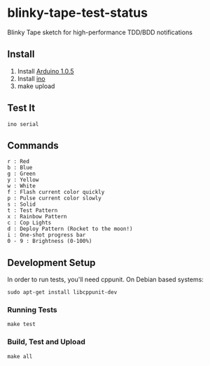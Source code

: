 # blinky-tape-test-status

Blinky Tape sketch for high-performance TDD/BDD notifications

## Install

  1. Install [Arduino 1.0.5](http://arduino.cc/en/Main/Software)
  2. Install [ino](https://pypi.python.org/pypi/ino/)
  3. make upload

## Test It

    ino serial


## Commands

    r : Red
    b : Blue
    g : Green
    y : Yellow
    w : White
    f : Flash current color quickly
    p : Pulse current color slowly
    s : Solid
    t : Test Pattern
    x : Rainbow Pattern
    c : Cop Lights
    d : Deploy Pattern (Rocket to the moon!)
    i : One-shot progress bar
    0 - 9 : Brightness (0-100%)


## Development Setup

In order to run tests, you'll need cppunit. On Debian based systems:

    sudo apt-get install libcppunit-dev

### Running Tests

    make test

### Build, Test and Upload

    make all

